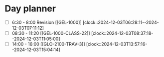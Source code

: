 # Day planner

- [ ] 6:30 - 8:00 Revision [[GEL-1000]]
      [clock::2024-12-03T06:28:11--2024-12-03T07:11:12]
- [ ] 08:30 - 11:20 [[GEL-1000-CLASS-22]]
      [clock::2024-12-03T08:37:18--2024-12-03T11:05:00]
- [ ] 14:00 - 16:00 [[GLO-2100-TRAV-3]]
      [clock::2024-12-03T13:57:16--2024-12-03T15:04:14]